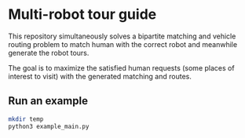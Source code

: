 # Multi-robot tour guide
This repository simultaneously solves a bipartite matching and vehicle routing problem to match human with the correct robot and meanwhile generate the robot tours.

The goal is to maximize the satisfied human requests (some places of interest to visit) with the generated matching and routes.

## Run an example
```bash
mkdir temp
python3 example_main.py
```
